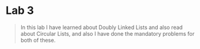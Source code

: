 # Lab 3

> In this lab I have learned about Doubly Linked Lists and also read about Circular Lists, and also I have done the mandatory problems for both of these.


